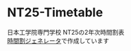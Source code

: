 # NT25-Timetable
日本工学院専門学校 NT25の2年次時間割表  
[時間割ジェネレータ](https://coldtoufu.github.io/timesheet.html)で作成しています
